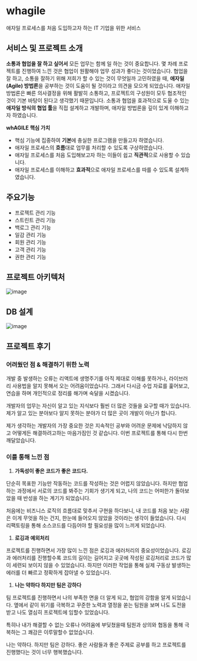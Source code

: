 # whagile

애자일 프로세스를 처음 도입하고자 하는 IT 기업을 위한 서비스

## 서비스 및 프로젝트 소개
**소통과 협업을 잘 하고 싶어서**
모든 업무는 함께 일 하는 것이 중요합니다.
몇 차례 프로젝트를 진행하여 느낀 것은 협업이 원활해야 업무 성과가 좋다는 것이었습니다.
협업을 잘 하고, 소통을 잘하기 위해 저희가 할 수 있는 것이 무엇일까 고민하였을 때, 
**애자일(Agile) 방법론**을 공부하는 것이 도움이 될 것이라고 의견을 모으게 되었습니다.
애자일 방법론은 빠른 의사결정을 위해 활발히 소통하고, 프로젝트의 구성원이 모두 협조적인 것이 기본 바탕이 된다고 생각했기 때문입니다.
소통과 협업을 효과적으로 도울 수 있는 **애자일 방식의 협업 툴**을 직접 설계하고 개발하며, 애자일 방법론을 깊이 있게 이해하고자 하였습니다.

**whAGILE 핵심 가치**
- 핵심 기능에 집중하여 **기본**에 충실한 프로그램을 만들고자 하였습니다.
- 애자일 프로세스의 **흐름**대로 업무를 처리할 수 있도록 구상하였습니다.
- 애자일 프로세스를 처음 도입해보고자 하는 이들이 쉽고 **직관적**으로 사용할 수 있습니다.
- 애자일 프로세스를 이해하고 **효과적**으로 애자일 프로세스를 따를 수 있도록 설계하였습니다.

## 주요기능
- 프로젝트 관리 기능
- 스트린트 관리 기능
- 백로그 관리 기능
- 일감 관리 기능
- 회원 관리 기능
- 고객 관리 기능
- 권한 관리 기능

## 프로젝트 아키텍처
![image](https://user-images.githubusercontent.com/57317290/197909555-179a8361-54f6-4cc4-a590-551e55712a18.png)

## DB 설계

![image](https://user-images.githubusercontent.com/57317290/197909765-f2cc43cf-9386-442e-beca-e2ce7512b904.png)



## 프로젝트 후기
### 어려웠던 점 & 해결하기 위한 노력

개발 중 발생하는 오류는 리액트에 생명주기를 아직 제대로 이해를 못하거나, 라이브러리 사용법을 알지 못해서 오는 어려움이었습니다. 그래서 다시금 수업 자료를 훑어보고, 연습을 하며 개인적으로 정리를 해가며 숙달을 시켰습니다.

개발자의 업무는 자신이 알고 있는 지식보다 훨씬 더 많은 것들을 요구할 때가 있습니다.
제가 알고 있는 분야보다 알지 못하는 분야가 더 많은 곳이 개발이 아닌가 합니다.

제가 생각하는 개발자의 가장 중요한 것은 지속적인 공부와 어려운 문제에 낙담하지 않고
어떻게든 해결하려고하는 마음가짐인 것 같습니다. 이번 프로젝트를 통해 다시 한번 깨달았습니다.

### 이를 통해 느낀 점

1. **가독성이 좋은 코드가 좋은 코드다.**

단순히 목표한 기능만 작동하는 코드를 작성하는 것은 어렵지 않았습니다. 하지만 협업하는 과정에서 서로의 코드를 봐주는 기회가 생기게 되고, 나의 코드는 어떠한가 돌아보았을 때 반성을 하는 계기가 되었습니다.

처음에는 비즈니스 로직의 흐름대로 맞추서 구현을 하다보니, 내 코드를 처음 보는 사람은 이게 무엇을 하는 건지, 한눈에 들어오지 않았을 것이라는 생각이 들었습니다. 다시 리팩토링을 통해 소스코드를 다듬어야 할 필요성을 많이 느끼게 되었습니다.

1. **로깅과 예외처리**

프로젝트를 진행하면서 가장 많이 느낀 점은 로깅과 에러처리의 중요성이었습니다. 로깅과 에러처리를 진행할수록 코드의 길이는 길어지고 곳곳에 작성된 로깅처리로 코드가 많이 세련되 보이지 않을 수 있었습니다. 하지만 이러한 작업을 통해 실제 구동상 발생하는 에러를 더 빠르고 정확하게 잡아낼 수 있었습니다.

1. **나는 약하다 하지만 팀은 강하다**

팀 프로젝트를 진행하면서 나의 부족한 면을 더 알게 되고, 협업의 강함을 알게 되었습니다.
옆에서 같이 위기를 극복하고 꾸준한 노력과 열정을 쏟는 팀원을 보며 나도 도전을 받고
나도 열심히 프로젝트에 임할수 있었습니다.

특히나 내가 해결할 수 없는 오류나 어려움에 부딪쳤을때 팀원과 상의와 협동을 통해
극복하는 그 쾌감은 이루말할수 없었습니다.

나는 약하다. 하지만 팀은 강하다. 좋은 사람들과 좋은 주제로 공부를 하고 프로젝트를
진행했다는 것이 너무 행복했습니다.
